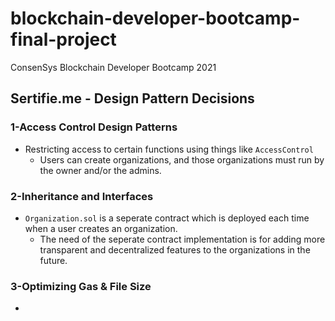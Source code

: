 # blockchain-developer-bootcamp-final-project
ConsenSys Blockchain Developer Bootcamp 2021

## Sertifie.me - Design Pattern Decisions

### 1-Access Control Design Patterns

- Restricting access to certain functions using things like `AccessControl`
  - Users can create organizations, and those organizations must run by the owner and/or the admins.

### 2-Inheritance and Interfaces 

- `Organization.sol` is a seperate contract which is deployed each time when a user creates an organization.
  - The need of the seperate contract implementation is for adding more transparent and decentralized features to the organizations in the future.

### 3-Optimizing Gas & File Size

-